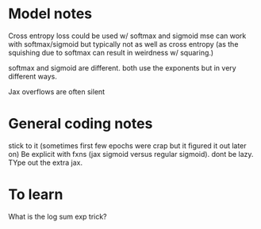 # Model notes
Cross entropy loss could be used w/ softmax and sigmoid
mse can work with softmax/sigmoid but typically not as well as cross entropy (as the squishing due to softmax can result in weirdness w/ squaring.)

softmax and sigmoid are different. both use the exponents but in very different ways.

Jax overflows are often silent

# General coding notes
stick to it (sometimes first few epochs were crap but it figured it out later on)
Be explicit with fxns (jax sigmoid versus regular sigmoid). dont be lazy. TYpe out the extra jax.

# To learn
What is the log sum exp trick?